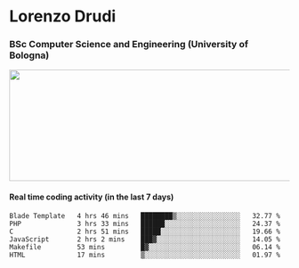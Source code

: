 # Lorenzo Drudi
### BSc Computer Science and Engineering (University of Bologna)

<img src="https://github-readme-stats.vercel.app/api?username=LorenzoDrudi&count_private=true&show_icons=true&theme=gruvbox" height=200px width=550px>

<!---Use wakatime plugins to track the coding time--->
#### Real time coding activity (in the last 7 days)
<!--START_SECTION:waka-->

```text
Blade Template   4 hrs 46 mins   ████████▒░░░░░░░░░░░░░░░░   32.77 %
PHP              3 hrs 33 mins   ██████░░░░░░░░░░░░░░░░░░░   24.37 %
C                2 hrs 51 mins   █████░░░░░░░░░░░░░░░░░░░░   19.66 %
JavaScript       2 hrs 2 mins    ███▓░░░░░░░░░░░░░░░░░░░░░   14.05 %
Makefile         53 mins         █▓░░░░░░░░░░░░░░░░░░░░░░░   06.14 %
HTML             17 mins         ▒░░░░░░░░░░░░░░░░░░░░░░░░   01.97 %
```

<!--END_SECTION:waka-->
